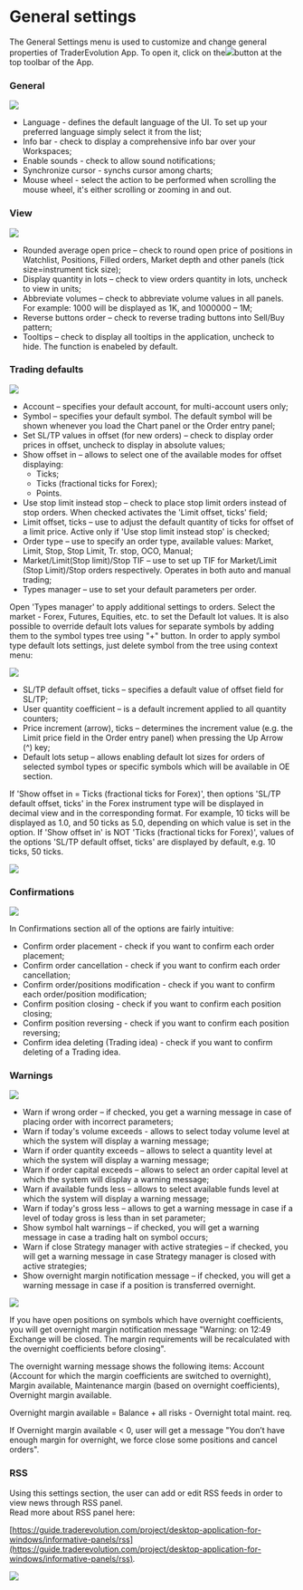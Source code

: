 # General settings

The General Settings menu is used to customize and change general properties of TraderEvolution App. To open it, click on the![](../../../.gitbook/assets/s1%20%281%29.png)button at the top toolbar of the App.

### **General**

![](../../../.gitbook/assets/1%20%2850%29.png)

* Language - defines the default language of the UI. To set up your preferred language simply select it from the list;
* Info bar - check to display a comprehensive info bar over your Workspaces;
* Enable sounds - check to allow sound notifications;
* Synchronize cursor - synchs cursor among charts;
* Mouse wheel - select the action to be performed when scrolling the mouse wheel, it's either scrolling or zooming in and out.

### **View**

![](../../../.gitbook/assets/screenshot_2%20%285%29.png)

* Rounded average open price – check to round open price of positions in Watchlist, Positions, Filled orders, Market depth and other panels \(tick size=instrument tick size\);
* Display quantity in lots – check to view orders quantity in lots, uncheck to view in units;
* Abbreviate volumes – check to abbreviate volume values in all panels. For example: 1000 will be displayed as 1K, and 1000000 – 1M;
* Reverse buttons order – check to reverse trading buttons into Sell/Buy pattern;
* Tooltips – check to display all tooltips in the application, uncheck to hide. The function is enabeled by default.

### **Trading defaults**

![](../../../.gitbook/assets/1%20%2878%29.png)

* Account – specifies your default account, for multi-account users only;
* Symbol – specifies your default symbol. The default symbol will be shown whenever you load the Chart panel or the Order entry panel;
* Set SL/TP values in offset \(for new orders\) – check to display order prices in offset, uncheck to display in absolute values;
* Show offset in – allows to select one of the available modes for offset displaying:
  * Ticks;
  * Ticks \(fractional ticks for Forex\);
  * Points.
* Use stop limit instead stop – check to place stop limit orders instead of stop orders. When checked activates the 'Limit offset, ticks' field;
* Limit offset, ticks – use to adjust the default quantity of ticks for offset of a limit price. Active only if 'Use stop limit instead stop' is checked;
* Order type – use to specify an order type, available values: Market, Limit, Stop, Stop Limit, Tr. stop, OCO, Manual;
* Market/Limit\(Stop limit\)/Stop TIF – use to set up TIF for Market/Limit \(Stop Limit\)/Stop orders respectively. Operates in both auto and manual trading;
* Types manager – use to set your default parameters per order.

Open 'Types manager' to apply additional settings to orders. Select the market - Forex, Futures, Equities, etc. to set the Default lot values. It is also possible to override default lots values for separate symbols by adding them to the symbol types tree using "+" button. In order to apply symbol type default lots settings, just delete symbol from the tree using context menu:

![](../../../.gitbook/assets/5f.png)

* SL/TP default offset, ticks – specifies a default value of offset field for SL/TP;
* User quantity coefficient – is a default increment applied to all quantity counters;
* Price increment \(arrow\), ticks – determines the increment value \(e.g. the Limit price field in the Order entry panel\) when pressing the Up Arrow \(^\) key;
* Default lots setup – allows enabling default lot sizes for orders of selected symbol types or specific symbols which will be available in OE section.

If 'Show offset in = Ticks \(fractional ticks for Forex\)', then options 'SL/TP default offset, ticks' in the Forex instrument type will be displayed in decimal view and in the corresponding format. For example, 10 ticks will be displayed as 1.0, and 50 ticks as 5.0, depending on which value is set in the option. If 'Show offset in' is NOT 'Ticks \(fractional ticks for Forex\)', values of the options 'SL/TP default offset, ticks' are displayed by default, e.g. 10 ticks, 50 ticks.

![](../../../.gitbook/assets/types-manager.jpg)

### Confirmations

![](../../../.gitbook/assets/4%20%2833%29.png)

In Confirmations section all of the options are fairly intuitive:

* Confirm order placement - check if you want to confirm each order placement;
* Confirm order cancellation - check if you want to confirm each order cancellation;
* Confirm order/positions modification - check if you want to confirm each order/position modification;
* Confirm position closing - check if you want to confirm each position closing;
* Confirm position reversing - check if you want to confirm each position reversing;
* Confirm idea deleting \(Trading idea\) - check if you want to confirm deleting of a Trading idea.

### **Warnings**

![](../../../.gitbook/assets/5%20%283%29.png)

* Warn if wrong order – if checked, you get a warning message in case of placing order with incorrect parameters;
* Warn if today's volume exceeds - allows to select today volume level at which the system will display a warning message;
* Warn if order quantity exceeds – allows to select a quantity level at which the system will display a warning message;
* Warn if order capital exceeds – allows to select an order capital level at which the system will display a warning message;
* Warn if available funds less – allows to select available funds level at which the system will display a warning message;
* Warn if today's gross less – allows to get a warning message in case if a level of today gross is less than in set parameter;
* Show symbol halt warnings – if checked, you will get a warning message in case a trading halt on symbol occurs;
* Warn if close Strategy manager with active strategies – if checked, you will get a warning message in case Strategy manager is closed with active strategies;
* Show overnight margin notification message – if checked, you will get a warning message in case if a position is transferred overnight.

![](../../../.gitbook/assets/10f.png)

If you have open positions on symbols which have overnight coefficients, you will get overnight margin notification message "Warning: on 12:49 Exchange will be closed. The margin requirements will be recalculated with the overnight coefficients before closing".

The overnight warning message shows the following items: Account \(Account for which the margin coefficients are switched to overnight\), Margin available, Maintenance margin \(based on overnight coefficients\), Overnight margin available.

Overnight margin available = Balance + all risks - Overnight total maint. req.

If Overnight margin available &lt; 0, user will get a message "You don’t have enough margin for overnight, we force close some positions and cancel orders".

### RSS

Using this settings section, the user can add or edit RSS feeds in order to view news through RSS panel.  
Read more about RSS panel here: 

[https://guide.traderevolution.com/project/desktop-application-for-windows/informative-panels/rss](https://guide.traderevolution.com/project/desktop-application-for-windows/informative-panels/rss)_._

![](../../../.gitbook/assets/6.png)

